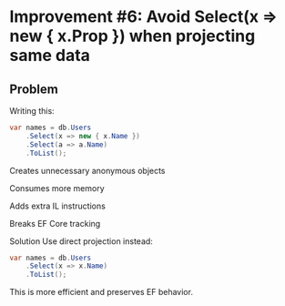 # Improvement #6: Avoid Select(x => new { x.Prop }) when projecting same data

## Problem

Writing this:

```csharp
var names = db.Users
    .Select(x => new { x.Name })
    .Select(a => a.Name)
    .ToList();
```

Creates unnecessary anonymous objects

Consumes more memory

Adds extra IL instructions

Breaks EF Core tracking

Solution
Use direct projection instead:

```csharp
var names = db.Users
    .Select(x => x.Name)
    .ToList();
```

This is more efficient and preserves EF behavior.
